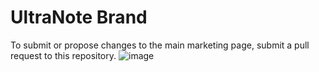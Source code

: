 # UltraNote Brand
To submit or propose changes to the main marketing page, submit a pull request to this repository.
![image](https://avatars3.githubusercontent.com/u/66746042?s=200&v=4)
